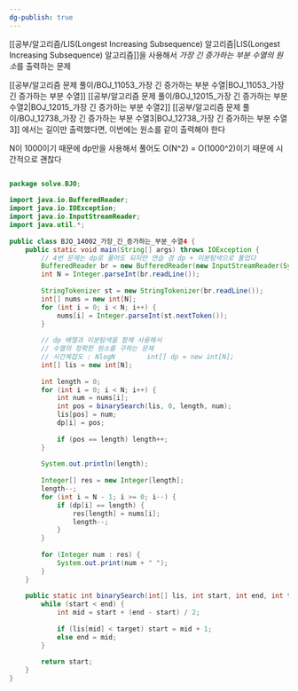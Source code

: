 ```yaml
---
dg-publish: true
---
```

[[공부/알고리즘/LIS(Longest Increasing Subsequence) 알고리즘\|LIS(Longest Increasing Subsequence) 알고리즘]]을 사용해서 *가장 긴 증가하는 부분 수열의 원소*를 출력하는 문제

[[공부/알고리즘 문제 풀이/BOJ_11053_가장 긴 증가하는 부분 수열\|BOJ_11053_가장 긴 증가하는 부분 수열]]
[[공부/알고리즘 문제 풀이/BOJ_12015_가장 긴 증가하는 부분 수열2\|BOJ_12015_가장 긴 증가하는 부분 수열2]]
[[공부/알고리즘 문제 풀이/BOJ_12738_가장 긴 증가하는 부분 수열3\|BOJ_12738_가장 긴 증가하는 부분 수열3]]
에서는 길이만 출력했다면, 이번에는 원소를 같이 출력해야 한다

N이 1000이기 때문에 dp만을 사용해서 풀어도 O(N^2) = O(1000^2)이기 때문에 시간적으로 괜찮다

```java

package solve.BJO;  
  
import java.io.BufferedReader;  
import java.io.IOException;  
import java.io.InputStreamReader;  
import java.util.*;  
  
public class BJO_14002_가장_긴_증가하는_부분_수열4 {  
    public static void main(String[] args) throws IOException {  
        // 4번 문제는 dp로 풀어도 되지만 연습 겸 dp + 이분탐색으로 풀었다  
        BufferedReader br = new BufferedReader(new InputStreamReader(System.in));  
        int N = Integer.parseInt(br.readLine());  
  
        StringTokenizer st = new StringTokenizer(br.readLine());  
        int[] nums = new int[N];  
        for (int i = 0; i < N; i++) {  
            nums[i] = Integer.parseInt(st.nextToken());  
        }  
  
        // dp 배열과 이분탐색을 함께 사용해서  
        // 수열의 정확한 원소를 구하는 문제  
        // 시간복잡도 : NlogN        int[] dp = new int[N];  
        int[] lis = new int[N];  
  
        int length = 0;  
        for (int i = 0; i < N; i++) {  
            int num = nums[i];  
            int pos = binarySearch(lis, 0, length, num);  
            lis[pos] = num;  
            dp[i] = pos;  
  
            if (pos == length) length++;  
        }  
  
        System.out.println(length);  
  
        Integer[] res = new Integer[length];  
        length--;  
        for (int i = N - 1; i >= 0; i--) {  
            if (dp[i] == length) {  
                res[length] = nums[i];  
                length--;  
            }  
        }  
  
        for (Integer num : res) {  
            System.out.print(num + " ");  
        }  
    }  
  
    public static int binarySearch(int[] lis, int start, int end, int target) {  
        while (start < end) {  
            int mid = start + (end - start) / 2;  
  
            if (lis[mid] < target) start = mid + 1;  
            else end = mid;  
        }  
  
        return start;  
    }  
}
```